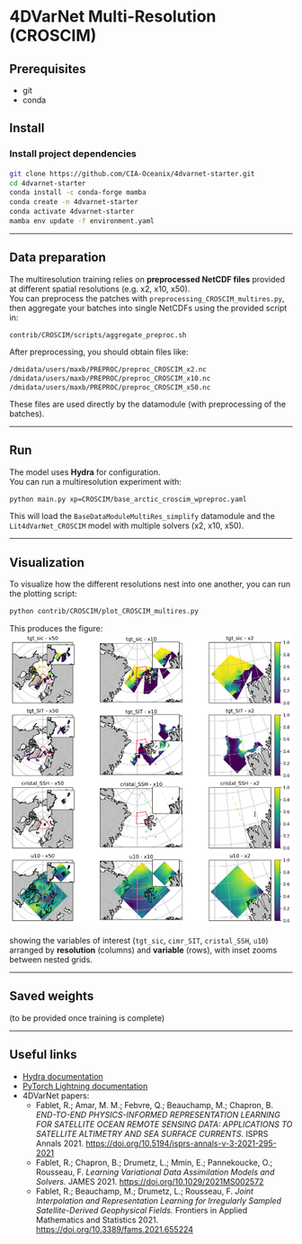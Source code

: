 # 4DVarNet Multi-Resolution (CROSCIM)

## Prerequisites
- git  
- conda  

## Install
### Install project dependencies
```bash
git clone https://github.com/CIA-Oceanix/4dvarnet-starter.git
cd 4dvarnet-starter
conda install -c conda-forge mamba
conda create -n 4dvarnet-starter
conda activate 4dvarnet-starter
mamba env update -f environment.yaml
```

---

## Data preparation

The multiresolution training relies on **preprocessed NetCDF files** provided at different spatial resolutions (e.g. x2, x10, x50).  
You can preprocess the patches with `preprocessing_CROSCIM_multires.py`, then aggregate your batches into single NetCDFs using the provided script in:

```
contrib/CROSCIM/scripts/aggregate_preproc.sh
```

After preprocessing, you should obtain files like:
```
/dmidata/users/maxb/PREPROC/preproc_CROSCIM_x2.nc
/dmidata/users/maxb/PREPROC/preproc_CROSCIM_x10.nc
/dmidata/users/maxb/PREPROC/preproc_CROSCIM_x50.nc
```

These files are used directly by the datamodule (with preprocessing of the batches).

---

## Run

The model uses **Hydra** for configuration.  
You can run a multiresolution experiment with:

```bash
python main.py xp=CROSCIM/base_arctic_croscim_wpreproc.yaml
```

This will load the `BaseDataModuleMultiRes_simplify` datamodule and the `Lit4dVarNet_CROSCIM` model with multiple solvers (x2, x10, x50).

---

## Visualization

To visualize how the different resolutions nest into one another, you can run the plotting script:

```bash
python contrib/CROSCIM/plot_CROSCIM_multires.py
```

This produces the figure:
![comparison of gradSST for DMI-OI vs 4DVarNet](figs/multires_polar_insets.png)

showing the variables of interest (`tgt_sic`, `cimr_SIT`, `cristal_SSH`, `u10`) arranged by **resolution** (columns) and **variable** (rows), with inset zooms between nested grids.

---

## Saved weights

(to be provided once training is complete)

---

## Useful links
- [Hydra documentation](https://hydra.cc/docs/intro/)  
- [PyTorch Lightning documentation](https://pytorch-lightning.readthedocs.io/en/stable/index.html#get-started)  
- 4DVarNet papers:
  - Fablet, R.; Amar, M. M.; Febvre, Q.; Beauchamp, M.; Chapron, B. *END-TO-END PHYSICS-INFORMED REPRESENTATION LEARNING FOR SATELLITE OCEAN REMOTE SENSING DATA: APPLICATIONS TO SATELLITE ALTIMETRY AND SEA SURFACE CURRENTS.* ISPRS Annals 2021. https://doi.org/10.5194/isprs-annals-v-3-2021-295-2021  
  - Fablet, R.; Chapron, B.; Drumetz, L.; Mmin, E.; Pannekoucke, O.; Rousseau, F. *Learning Variational Data Assimilation Models and Solvers.* JAMES 2021. https://doi.org/10.1029/2021MS002572  
  - Fablet, R.; Beauchamp, M.; Drumetz, L.; Rousseau, F. *Joint Interpolation and Representation Learning for Irregularly Sampled Satellite-Derived Geophysical Fields.* Frontiers in Applied Mathematics and Statistics 2021. https://doi.org/10.3389/fams.2021.655224 


